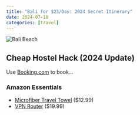 ```yaml
---
title: "Bali for $23/Day: 2024 Secret Itinerary"
date: 2024-07-18
categories: [travel]
---
```


![Bali Beach](https://images.unsplash.com/photo-1552733407-9d...)

## Cheap Hostel Hack (2024 Update)
Use [Booking.com](https://www.booking.com/?aid=YOUR_AFFILIATE_ID) to book...

### Amazon Essentials
- [Microfiber Travel Towel](https://amzn.to/3zTp9Xx) ($12.99)
- [VPN Router](https://amzn.to/4cI5vBn) ($19.99)

<div class="adsterra-banner" data-adsterra-id="XXXXX"></div>
